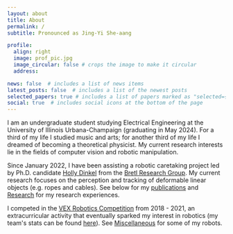 ```yaml
---
layout: about
title: About
permalink: /
subtitle: Pronounced as Jing-Yi She-aang

profile:
  align: right
  image: prof_pic.jpg
  image_circular: false # crops the image to make it circular
  address:

news: false  # includes a list of news items
latest_posts: false  # includes a list of the newest posts
selected_papers: true # includes a list of papers marked as "selected={true}"
social: true  # includes social icons at the bottom of the page
---
```


I am an undergraduate student studying Electrical Engineering at the University of Illinois Urbana-Champaign (graduating in May 2024). For a third of my life I studied music and arts; for another third of my life I dreamed of becoming a theoretical physicist. My current research interests lie in the fields of computer vision and robotic manipulation.

Since January 2022, I have been assisting a robotic caretaking project led by Ph.D. candidate [Holly Dinkel](https://www.linkedin.com/in/hollymdinkel/) from the [Bretl Research Group](http://bretl.csl.illinois.edu/). My current research focuses on the perception and tracking of deformable linear objects (e.g. ropes and cables). See below for my [publications](https://jingyi-xiang.github.io/publications/) and [Research](https://jingyi-xiang.github.io/research/) for my research experiences.

I competed in the [VEX Robotics Competition](https://www.vexrobotics.com/competition) from 2018 - 2021, an extracurricular activity that eventually sparked my interest in robotics (my team's stats can be found [here](https://vexdb.io/teams/view/97963A?t=skills)). See [Miscellaneous](https://jingyi-xiang.github.io/miscellaneous/) for some of my robots.

&nbsp;

